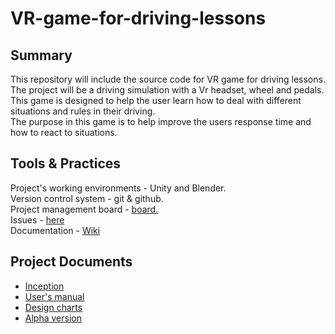 # VR-game-for-driving-lessons

## Summary
This repository will include the source code for VR game for driving lessons.<br/>
The project will be a driving simulation with a Vr headset, wheel  and pedals.<br/>
This game is designed to help the user learn how to deal with different situations and rules in their driving.<br/>
The purpose in this game is to help improve the users response time and how to react to situations.<br/>

## Tools & Practices
Project's working environments - Unity and Blender.<br/>
Version control system - git & github.<br/>
Project management board - [board.](https://github.com/morHalfon/VR-game-for-driving-lessons/projects/1)<br/>
Issues - [here](https://github.com/morHalfon/VR-game-for-driving-lessons/issues)<br/>
Documentation - [Wiki](https://github.com/morHalfon/VR-game-for-driving-lessons/wiki)<br/>

## Project Documents
* [Inception](https://github.com/morHalfon/VR-game-for-driving-lessons/wiki/Inception)
* [User's manual](https://github.com/morHalfon/VR-game-for-driving-lessons/wiki/User's--Manual)
* [Design charts](https://github.com/morHalfon/VR-game-for-driving-lessons/wiki/Design-charts)
* [Alpha version](https://github.com/morHalfon/VR-game-for-driving-lessons/wiki/Alpha-version)

